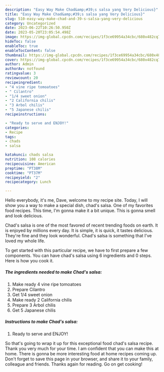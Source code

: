 ```yaml
---
description: "Easy Way Make Chad&amp;#39;s salsa yang Very Delicious}"
title: "Easy Way Make Chad&amp;#39;s salsa yang Very Delicious}"
slug: 510-easy-way-make-chad-and-39-s-salsa-yang-very-delicious
category: Uncategorized
date: 2023-06-22T10:26:50.950Z
date: 2023-05-20T23:05:54.498Z
image: https://img-global.cpcdn.com/recipes/1f3ce69954a34cbc/680x482cq70/chads-salsa-recipe-main-photo.jpg
hideToc: false
enableToc: true
enableTocContent: false
thumbnail: https://img-global.cpcdn.com/recipes/1f3ce69954a34cbc/680x482cq70/chads-salsa-recipe-main-photo.jpg
cover: https://img-global.cpcdn.com/recipes/1f3ce69954a34cbc/680x482cq70/chads-salsa-recipe-main-photo.jpg
author: Admin
authorAv: notfound
ratingvalue: 3
reviewcount: 20
recipeingredient:
- "4 vine ripe tomoatoes"
- " Cilantro"
- "1/4 sweet onion"
- "2 California chilis"
- "3 Arbol chilis"
- "5 Japanese chilis"
recipeinstructions:

- "Ready to serve and ENJOY!"
categories:
- Recipe
tags:
- chads
- salsa

katakunci: chads salsa 
nutrition: 108 calories
recipecuisine: American
preptime: "PT38M"
cooktime: "PT37M"
recipeyield: "2"
recipecategory: Lunch

---
```



Hello everybody, it's me, Dave, welcome to my recipe site. Today, I will show you a way to make a special dish, chad&#39;s salsa. One of my favorites food recipes. This time, I'm gonna make it a bit unique. This is gonna smell and look delicious.

Chad&#39;s salsa is one of the most favored of recent trending foods on earth. It is enjoyed by millions every day. It is simple, it is quick, it tastes delicious. They're fine and they look wonderful. Chad&#39;s salsa is something that I've loved my whole life.




To get started with this particular recipe, we have to first prepare a few components. You can have chad&#39;s salsa using 6 ingredients and 0 steps. Here is how you cook it.

<!--inarticleads1-->

##### The ingredients needed to make Chad&#39;s salsa:

1. Make ready 4 vine ripe tomoatoes
1. Prepare  Cilantro
1. Get 1/4 sweet onion
1. Make ready 2 California chilis
1. Prepare 3 Arbol chilis
1. Get 5 Japanese chilis




<!--inarticleads2-->

##### Instructions to make Chad&#39;s salsa:


1. Ready to serve and ENJOY!



So that's going to wrap it up for this exceptional food chad&#39;s salsa recipe. Thank you very much for your time. I am confident that you can make this at home. There is gonna be more interesting food at home recipes coming up. Don't forget to save this page in your browser, and share it to your family, colleague and friends. Thanks again for reading. Go on get cooking!

